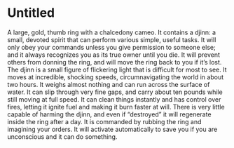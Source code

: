 # Untitled

A large, gold, thumb ring with a chalcedony cameo. It contains a djinn: a small, devoted spirit that can perform various simple, useful tasks. It will only obey your commands unless you give permission to someone else; and it always recognizes you as its true owner until you die. It will prevent others from donning the ring, and will move the ring back to you if it’s lost. The djinn is a small figure of flickering light that is difficult for most to see. It moves at incredible, shocking speeds, circumnavigating the world in about two hours. It weighs almost nothing and can run across the surface of water. It can slip through very fine gaps, and carry about ten pounds while still moving at full speed. It can clean things instantly and has control over fires, letting it ignite fuel and making it burn faster at will. There is very little capable of harming the djinn, and even if “destroyed” it will regenerate inside the ring after a day. It is commanded by rubbing the ring and imagining your orders. It will activate automatically to save you if you are unconscious and it can do something.